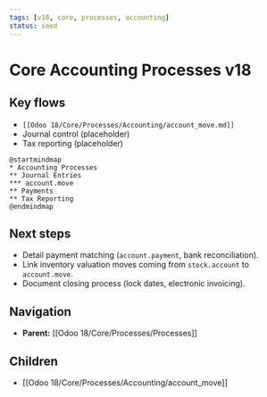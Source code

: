 ```yaml
---
tags: [v18, core, processes, accounting]
status: seed
---
```

# Core Accounting Processes v18

## Key flows
- `[[Odoo 18/Core/Processes/Accounting/account_move.md]]`
- Journal control (placeholder)
- Tax reporting (placeholder)

```plantuml
@startmindmap
* Accounting Processes
** Journal Entries
*** account.move
** Payments
** Tax Reporting
@endmindmap
```

## Next steps
- Detail payment matching (`account.payment`, bank reconciliation).
- Link inventory valuation moves coming from `stock.account` to `account.move`.
- Document closing process (lock dates, electronic invoicing).

## Navigation
- **Parent:** [[Odoo 18/Core/Processes/Processes]]
## Children
- [[Odoo 18/Core/Processes/Accounting/account_move]]
